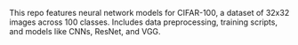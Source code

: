 This repo features neural network models for CIFAR-100, a dataset of 32x32 images across 100 classes. Includes data preprocessing, training scripts, and models like CNNs, ResNet, and VGG. 
